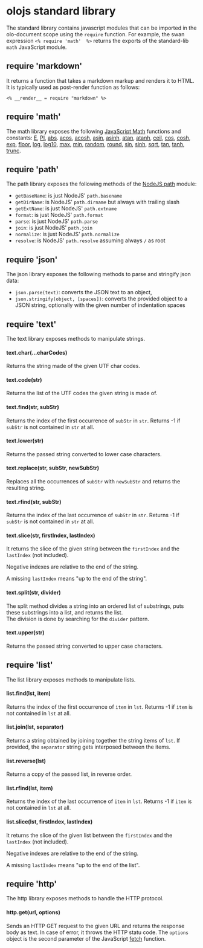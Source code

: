 olojs standard library
================================================================================

The standard library contains javascript modules that can be imported in the
olo-document scope using the `require` function. For example, the swan
expression `<% require 'math'  %>` returns the exports of the standard-lib
`math` JavaScript module.


require 'markdown'
--------------------------------------------------------------------------------
It returns a function that takes a markdown markup and renders it to HTML. It
is typically used as post-render function as follows:

```
<% __render__ = require "markdown" %>
```


require 'math'
--------------------------------------------------------------------------------
The math library exposes the following [JavaScript Math](https://developer.mozilla.org/en-US/docs/Web/JavaScript/Reference/Global_Objects/Math)
functions and constants: 
[E](https://developer.mozilla.org/en-US/docs/Web/JavaScript/Reference/Global_Objects/Math/E), 
[PI](https://developer.mozilla.org/en-US/docs/Web/JavaScript/Reference/Global_Objects/Math/PI), 
[abs](https://developer.mozilla.org/en-US/docs/Web/JavaScript/Reference/Global_Objects/Math/max). 
[acos](https://developer.mozilla.org/en-US/docs/Web/JavaScript/Reference/Global_Objects/Math/acos),
[acosh](https://developer.mozilla.org/en-US/docs/Web/JavaScript/Reference/Global_Objects/Math/acosh),
[asin](https://developer.mozilla.org/en-US/docs/Web/JavaScript/Reference/Global_Objects/Math/asin),
[asinh](https://developer.mozilla.org/en-US/docs/Web/JavaScript/Reference/Global_Objects/Math/asinh),
[atan](https://developer.mozilla.org/en-US/docs/Web/JavaScript/Reference/Global_Objects/Math/atan), 
[atanh](https://developer.mozilla.org/en-US/docs/Web/JavaScript/Reference/Global_Objects/Math/atanh), 
[ceil](https://developer.mozilla.org/en-US/docs/Web/JavaScript/Reference/Global_Objects/Math/ceil), 
[cos](https://developer.mozilla.org/en-US/docs/Web/JavaScript/Reference/Global_Objects/Math/cos),
[cosh](https://developer.mozilla.org/en-US/docs/Web/JavaScript/Reference/Global_Objects/Math/cosh),
[exp](https://developer.mozilla.org/en-US/docs/Web/JavaScript/Reference/Global_Objects/Math/exp),
[floor](https://developer.mozilla.org/en-US/docs/Web/JavaScript/Reference/Global_Objects/Math/floor),
[log](https://developer.mozilla.org/en-US/docs/Web/JavaScript/Reference/Global_Objects/Math/log),
[log10](https://developer.mozilla.org/en-US/docs/Web/JavaScript/Reference/Global_Objects/Math/log10),
[max](https://developer.mozilla.org/en-US/docs/Web/JavaScript/Reference/Global_Objects/Math/max), 
[min](https://developer.mozilla.org/en-US/docs/Web/JavaScript/Reference/Global_Objects/Math/min), 
[random](https://developer.mozilla.org/en-US/docs/Web/JavaScript/Reference/Global_Objects/Math/random), 
[round](https://developer.mozilla.org/en-US/docs/Web/JavaScript/Reference/Global_Objects/Math/round),
[sin](https://developer.mozilla.org/en-US/docs/Web/JavaScript/Reference/Global_Objects/Math/sin),
[sinh](https://developer.mozilla.org/en-US/docs/Web/JavaScript/Reference/Global_Objects/Math/sinh),
[sqrt](https://developer.mozilla.org/en-US/docs/Web/JavaScript/Reference/Global_Objects/Math/sqrt),
[tan](https://developer.mozilla.org/en-US/docs/Web/JavaScript/Reference/Global_Objects/Math/tan), 
[tanh](https://developer.mozilla.org/en-US/docs/Web/JavaScript/Reference/Global_Objects/Math/tanh), 
[trunc](https://developer.mozilla.org/en-US/docs/Web/JavaScript/Reference/Global_Objects/Math/trunc). 


require 'path'
--------------------------------------------------------------------------------
The path library exposes the following methods of the [NodeJS path](https://nodejs.org/api/path.html) module:

* `getBaseName`: is just NodeJS' `path.basename`
* `getDirName`: is NodeJS' `path.dirname` but always with trailing slash
* `getExtName`: is just NodeJS' `path.extname`
* `format`: is just NodeJS' `path.format`
* `parse`: is just NodeJS' `path.parse`
* `join`: is just NodeJS' `path.join`
* `normalize`: is just NodeJS' `path.normalize`
* `resolve`: is NodeJS' `path.resolve` assuming always `/` as root


require 'json'
--------------------------------------------------------------------------------
The json library exposes the following methods to parse and stringify json data:

* `json.parse(text)`: converts the JSON text to an object,
* `json.stringify(object, [spaces])`: converts the provided object to a JSON
  string, optionally with the given number of indentation spaces


require 'text'
--------------------------------------------------------------------------------
The text library exposes methods to manipulate strings.

#### text.char(...charCodes)
Returns the string made of the given UTF char codes.

#### text.code(str)
Returns the list of the UTF codes the given string is made of.

#### text.find(str, subStr)
Returns the index of the first occurrence of `subStr` in `str`.
Returns -1 if `subStr` is not contained in `str` at all.

#### text.lower(str)
Returns the passed string converted to lower case characters.

#### text.replace(str, subStr, newSubStr)
Replaces all the occurrences of `subStr` with `newSubStr` and returns the
resulting string.

#### text.rfind(str, subStr)
Returns the index of the last occurrence of `subStr` in `str`.
Returns -1 if `subStr` is not contained in `str` at all.

#### text.slice(str, firstIndex, lastIndex)
It returns the slice of the given string between the `firstIndex` and the
`lastIndex` (not included).

Negative indexes are relative to the end of the string.

A missing `lastIndex` means "up to the end of the string".

#### text.split(str, divider)
The split method divides a string into an ordered list of substrings, puts these 
substrings into a list, and returns the list.  
The division is done by searching for the `divider` pattern.

#### text.upper(str)
Returns the passed string converted to upper case characters.


require 'list'
--------------------------------------------------------------------------------
The list library exposes methods to manipulate lists.

#### list.find(lst, item)
Returns the index of the first occurrence of `item` in `lst`.
Returns -1 if `item` is not contained in `lst` at all.

#### list.join(lst, separator)
Returns a string obtained by joining together the string items of `lst`.
If provided, the `separator` string gets interposed between the items.

#### list.reverse(lst)
Returns a copy of the passed list, in reverse order.

#### list.rfind(lst, item)
Returns the index of the last occurrence of `item` in `lst`.
Returns -1 if `item` is not contained in `lst` at all.

#### list.slice(lst, firstIndex, lastIndex)
It returns the slice of the given list between the `firstIndex` and the
`lastIndex` (not included).

Negative indexes are relative to the end of the string.

A missing `lastIndex` means "up to the end of the list".


require 'http'
--------------------------------------------------------------------------------
The http library exposes methods to handle the HTTP protocol.

#### http.get(url, options)
Sends an HTTP GET request to the given URL and returns the response body as
text.
In case of error, it throws the HTTP statu code.
The `options` object is the second parameter of the JavaScript 
[fetch](https://developer.mozilla.org/en-US/docs/Web/API/WindowOrWorkerGlobalScope/fetch) 
function. 
